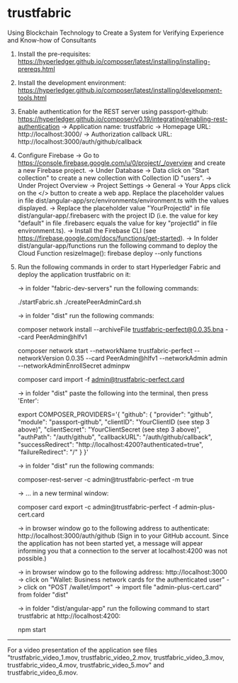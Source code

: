 # trustfabric

Using Blockchain Technology to Create a System for Verifying Experience and Know-how of Consultants

1. Install the pre-requisites: https://hyperledger.github.io/composer/latest/installing/installing-prereqs.html
2. Install the development environment: https://hyperledger.github.io/composer/latest/installing/development-tools.html
3. Enable authentication for the REST server using passport-github: https://hyperledger.github.io/composer/v0.19/integrating/enabling-rest-authentication
   -> Application name: trustfabric
   -> Homepage URL: http://localhost:3000/
   -> Authorization callback URL: http://localhost:3000/auth/github/callback
4. Configure Firebase
   -> Go to https://console.firebase.google.com/u/0/project/_/overview and create a new Firebase project.
   -> Under Database -> Data click on "Start collection" to create a new collection with Collection ID "users". 
   -> Under Project Overview -> Project Settings -> General -> Your Apps click on the </> button to create a web app. Replace the placeholder values in file dist/angular-app/src/environments/environment.ts with the values displayed.
   -> Replace the placeholder value "YourProjectId" in file dist/angular-app/.firebaserc with the project ID (i.e. the value for key "default" in file .firebaserc equals the value for key "projectId" in file environment.ts).
   -> Install the Firebase CLI (see https://firebase.google.com/docs/functions/get-started).
   -> In folder dist/angular-app/functions run the following command to deploy the Cloud Function resizeImage(): 
      firebase deploy --only functions
5. Run the following commands in order to start Hyperledger Fabric and deploy the application trustfabric on it:

   -> in folder "fabric-dev-servers" run the following commands:
   
   ./startFabric.sh
   ./createPeerAdminCard.sh
   

   -> in folder "dist" run the following commands: 
   
   composer network install --archiveFile trustfabric-perfect@0.0.35.bna --card PeerAdmin@hlfv1
   
   composer network start --networkName trustfabric-perfect --networkVersion 0.0.35 --card PeerAdmin@hlfv1 --networkAdmin admin --networkAdminEnrollSecret adminpw 
   
   composer card import -f admin@trustfabric-perfect.card
   
   -> in folder "dist" paste the following into the terminal, then press 'Enter': 
   
   export COMPOSER_PROVIDERS='{
     "github": {
       "provider": "github",
       "module": "passport-github",
       "clientID": "YourClientID (see step 3 above)",
       "clientSecret": "YourClientSecret (see step 3 above)",
       "authPath": "/auth/github",
       "callbackURL": "/auth/github/callback",
       "successRedirect": "http://localhost:4200?authenticated=true",
       "failureRedirect": "/"
     }
   }'
   
   
   -> in folder "dist" run the following commands: 
   
   composer-rest-server -c admin@trustfabric-perfect -m true
   
   -> ... in a new terminal window:
   
   composer card export -c admin@trustfabric-perfect -f admin-plus-cert.card
   
   
   -> in browser window go to the following address to authenticate: http://localhost:3000/auth/github
   (Sign in to your GitHub account. Since the application has not been started yet, a message will appear informing you that a connection to the server at localhost:4200 was not possible.)
   
   -> in browser window go to the following address: http://localhost:3000
   -> click on "Wallet: Business network cards for the authenticated user"
   -> click on "POST /wallet/import"
   -> import file "admin-plus-cert.card" from folder "dist"
   
   
   -> in folder "dist/angular-app" run the following command to start trustfabric at http://localhost:4200: 
   
   npm start


******************************************************************************************************************************************************
For a video presentation of the application see files "trustfabric_video_1.mov, trustfabric_video_2.mov, trustfabric_video_3.mov, trustfabric_video_4.mov, trustfabric_video_5.mov" and trustfabric_video_6.mov. 


